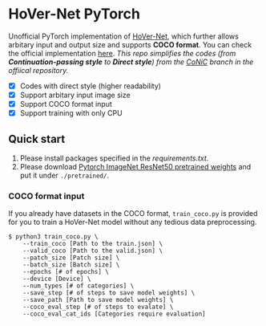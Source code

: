 # HoVer-Net PyTorch
Unofficial PyTorch implementation of [HoVer-Net](https://arxiv.org/abs/1812.06499), which further allows arbitary input and output size and supports **COCO format**. You can check the official implementation [here](https://github.com/vqdang/hover_net). *This repo simplifies the codes (from **Continuation-passing style** to **Direct style**) from the [CoNiC](https://github.com/vqdang/hover_net/tree/conic) branch in the offiical repository.*

- [x] Codes with direct style (higher readability)
- [x] Support arbitary input image size
- [x] Support COCO format input
- [x] Support training with only CPU

## Quick start
1. Please install packages specified in the *requirements.txt*.
2. Please download [Pytorch ImageNet ResNet50  pretrained weights](https://download.pytorch.org/models/resnet50-0676ba61.pth) and put it under `./pretrained/`.

### COCO format input
If you already have datasets in the COCO format, `train_coco.py` is provided for you to train a HoVer-Net model without any tedious data preprocessing.
```script
$ python3 train_coco.py \
    --train_coco [Path to the train.json] \
    --valid_coco [Path to the valid.json] \
    --patch_size [Patch size] \
    --batch_size [Batch size] \
    --epochs [# of epochs] \
    --device [Device] \
    --num_types [# of categories] \
    --save_step [# of steps to save model weights] \
    --save_path [Path to save model weights] \
    --coco_eval_step [# of steps to evalate] \
    --coco_eval_cat_ids [Categories require evaluation]
```
